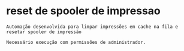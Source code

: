 # reset de spooler de impressao
 
    Automação desenvolvida para limpar impressões em cache na fila e resetar spooler de impressão

    Necessário execução com permissões de administrador.